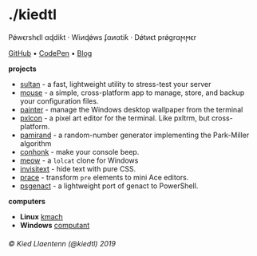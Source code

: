 # ./kiedtl

P&#x1FF;w&#x3F5;rsh&#x3F5;ll &#x3B1;&#x256;di&#x199;t &#xB7; Wi&#x377;&#x256;&#x1FF;ws &#x284;&#x3B1;&#x377;&#x3B1;ti&#x199; &#xB7; D&#x1FF;t&#x377;&#x3F5;t pr&#x1FF;gr&#x3B1;&#x3FB;&#x3FB;&#x3F5;r

[GitHub](https://github.com/kiedtl) &#8226; [CodePen](https://codepen.io/kiedtl) &#8226; [Blog](/blog/)

**projects**

- [sultan](https://github.com/lptstr/sultan) - a fast, lightweight utility to stress-test your server
- [mouse](https://github.com/lptstr/mouse) - a simple, cross-platform app to manage, store, and backup your configuration files.
- [painter](https://github.com/lptstr/painter) - manage the Windows desktop wallpaper from the terminal
- [pxlcon](https://github.com/lptstr/pxlcon) - a pixel art editor for the terminal. Like pxltrm, but cross-platform.
- [pamirand](https://github.com/lptstr/pamirand) - a random-number generator implementing the Park-Miller algorithm
- [conhonk](github.com/lptstr/conhonk) - make your console beep.
- [meow](github.com/kiedtl/meow) - a `lolcat` clone for Windows
- [invisitext](https://github.com/Kiedtl/InvisiText) - <ink data-type="blurred ease-in">hide text</ink> with pure CSS. 
- [prace](https://kiedtl.surge.sh/projects/prace) - transform `pre` elements to mini Ace editors.
- [psgenact](https://github.com/kiedtl/psgenact) - a lightweight port of genact to PowerShell.

**computers**

- **Linux** [kmach](/computers/kmach)
- **Windows** [computant](/computers/computant)

###### &#xA9; Kied Llaentenn (@kiedtl) 2019
